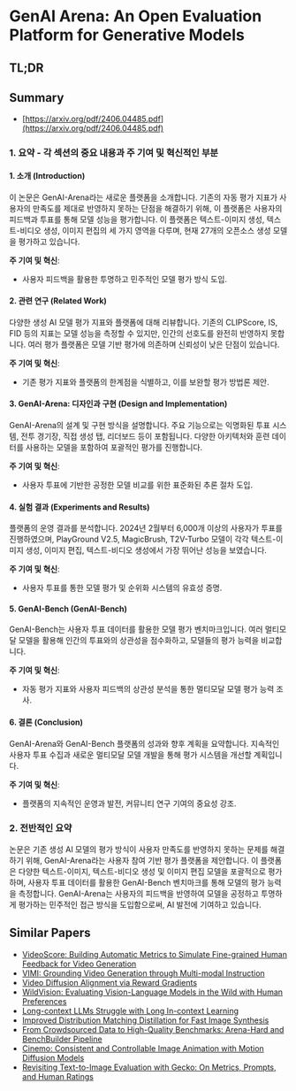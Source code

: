 # GenAI Arena: An Open Evaluation Platform for Generative Models
## TL;DR
## Summary
- [https://arxiv.org/pdf/2406.04485.pdf](https://arxiv.org/pdf/2406.04485.pdf)

### 1. 요약 - 각 섹션의 중요 내용과 주 기여 및 혁신적인 부분

#### 1. 소개 (Introduction)
이 논문은 GenAI-Arena라는 새로운 플랫폼을 소개합니다. 기존의 자동 평가 지표가 사용자의 만족도를 제대로 반영하지 못하는 단점을 해결하기 위해, 이 플랫폼은 사용자의 피드백과 투표를 통해 모델 성능을 평가합니다. 이 플랫폼은 텍스트-이미지 생성, 텍스트-비디오 생성, 이미지 편집의 세 가지 영역을 다루며, 현재 27개의 오픈소스 생성 모델을 평가하고 있습니다. 

**주 기여 및 혁신**: 
- 사용자 피드백을 활용한 투명하고 민주적인 모델 평가 방식 도입.

#### 2. 관련 연구 (Related Work)
다양한 생성 AI 모델 평가 지표와 플랫폼에 대해 리뷰합니다. 기존의 CLIPScore, IS, FID 등의 지표는 모델 성능을 측정할 수 있지만, 인간의 선호도를 완전히 반영하지 못합니다. 여러 평가 플랫폼은 모델 기반 평가에 의존하며 신뢰성이 낮은 단점이 있습니다.

**주 기여 및 혁신**:
- 기존 평가 지표와 플랫폼의 한계점을 식별하고, 이를 보완할 평가 방법론 제안.

#### 3. GenAI-Arena: 디자인과 구현 (Design and Implementation)
GenAI-Arena의 설계 및 구현 방식을 설명합니다. 주요 기능으로는 익명화된 투표 시스템, 전투 경기장, 직접 생성 탭, 리더보드 등이 포함됩니다. 다양한 아키텍처와 훈련 데이터를 사용하는 모델을 포함하여 포괄적인 평가를 진행합니다.

**주 기여 및 혁신**:
- 사용자 투표에 기반한 공정한 모델 비교를 위한 표준화된 추론 절차 도입.

#### 4. 실험 결과 (Experiments and Results)
플랫폼의 운영 결과를 분석합니다. 2024년 2월부터 6,000개 이상의 사용자가 투표를 진행하였으며, PlayGround V2.5, MagicBrush, T2V-Turbo 모델이 각각 텍스트-이미지 생성, 이미지 편집, 텍스트-비디오 생성에서 가장 뛰어난 성능을 보였습니다.

**주 기여 및 혁신**:
- 사용자 투표를 통한 모델 평가 및 순위화 시스템의 유효성 증명.

#### 5. GenAI-Bench (GenAI-Bench)
GenAI-Bench는 사용자 투표 데이터를 활용한 모델 평가 벤치마크입니다. 여러 멀티모달 모델을 활용해 인간의 투표와의 상관성을 점수화하고, 모델들의 평가 능력을 비교합니다.

**주 기여 및 혁신**:
- 자동 평가 지표와 사용자 피드백의 상관성 분석을 통한 멀티모달 모델 평가 능력 조사.

#### 6. 결론 (Conclusion)
GenAI-Arena와 GenAI-Bench 플랫폼의 성과와 향후 계획을 요약합니다. 지속적인 사용자 투표 수집과 새로운 멀티모달 모델 개발을 통해 평가 시스템을 개선할 계획입니다.

**주 기여 및 혁신**:
- 플랫폼의 지속적인 운영과 발전, 커뮤니티 연구 기여의 중요성 강조.

### 2. 전반적인 요약
논문은 기존 생성 AI 모델의 평가 방식이 사용자 만족도를 반영하지 못하는 문제를 해결하기 위해, GenAI-Arena라는 사용자 참여 기반 평가 플랫폼을 제안합니다. 이 플랫폼은 다양한 텍스트-이미지, 텍스트-비디오 생성 및 이미지 편집 모델을 포괄적으로 평가하며, 사용자 투표 데이터를 활용한 GenAI-Bench 벤치마크를 통해 모델의 평가 능력을 측정합니다. GenAI-Arena는 사용자의 피드백을 반영하여 모델을 공정하고 투명하게 평가하는 민주적인 접근 방식을 도입함으로써, AI 발전에 기여하고 있습니다.

## Similar Papers
- [VideoScore: Building Automatic Metrics to Simulate Fine-grained Human Feedback for Video Generation](2406.15252.md)
- [VIMI: Grounding Video Generation through Multi-modal Instruction](2407.06304.md)
- [Video Diffusion Alignment via Reward Gradients](2407.08737.md)
- [WildVision: Evaluating Vision-Language Models in the Wild with Human Preferences](2406.11069.md)
- [Long-context LLMs Struggle with Long In-context Learning](2404.02060.md)
- [Improved Distribution Matching Distillation for Fast Image Synthesis](2405.14867.md)
- [From Crowdsourced Data to High-Quality Benchmarks: Arena-Hard and BenchBuilder Pipeline](2406.11939.md)
- [Cinemo: Consistent and Controllable Image Animation with Motion Diffusion Models](2407.15642.md)
- [Revisiting Text-to-Image Evaluation with Gecko: On Metrics, Prompts, and Human Ratings](2404.16820.md)
